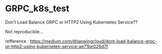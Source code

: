# GRPC_k8s_test

Don’t Load Balance GRPC or HTTP2 Using Kubernetes Service??

Not reproducible...

refference : https://medium.com/@lapwingcloud/dont-load-balance-grpc-or-http2-using-kubernetes-service-ae71be026d7f